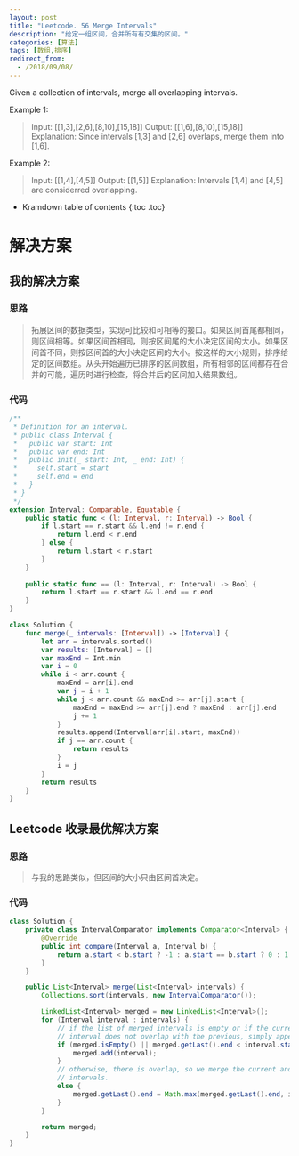 ```yaml
---
layout: post
title: "Leetcode. 56 Merge Intervals"
description: "给定一组区间，合并所有有交集的区间。"
categories: [算法]
tags: [数组,排序]
redirect_from:
  - /2018/09/08/
---
```


Given a collection of intervals, merge all overlapping intervals.

Example 1:

> Input: [[1,3],[2,6],[8,10],[15,18]]
> Output: [[1,6],[8,10],[15,18]]
> Explanation: Since intervals [1,3] and [2,6] overlaps, merge them into [1,6].

Example 2:

> Input: [[1,4],[4,5]]
> Output: [[1,5]]
> Explanation: Intervals [1,4] and [4,5] are considerred overlapping.

* Kramdown table of contents
{:toc .toc}

# 解决方案

## 我的解决方案

### 思路

> 拓展区间的数据类型，实现可比较和可相等的接口。如果区间首尾都相同，则区间相等。如果区间首相同，则按区间尾的大小决定区间的大小。如果区间首不同，则按区间首的大小决定区间的大小。按这样的大小规则，排序给定的区间数组。从头开始遍历已排序的区间数组，所有相邻的区间都存在合并的可能，遍历时进行检查，将合并后的区间加入结果数组。

### 代码

```swift
/**
 * Definition for an interval.
 * public class Interval {
 *   public var start: Int
 *   public var end: Int
 *   public init(_ start: Int, _ end: Int) {
 *     self.start = start
 *     self.end = end
 *   }
 * }
 */
extension Interval: Comparable, Equatable {
    public static func < (l: Interval, r: Interval) -> Bool {
        if l.start == r.start && l.end != r.end {
            return l.end < r.end
        } else {
            return l.start < r.start
        }
    }
    
    public static func == (l: Interval, r: Interval) -> Bool {
        return l.start == r.start && l.end == r.end
    }
}

class Solution {
    func merge(_ intervals: [Interval]) -> [Interval] {
        let arr = intervals.sorted()
        var results: [Interval] = []
        var maxEnd = Int.min
        var i = 0
        while i < arr.count {
            maxEnd = arr[i].end
            var j = i + 1
            while j < arr.count && maxEnd >= arr[j].start {
                maxEnd = maxEnd >= arr[j].end ? maxEnd : arr[j].end
                j += 1
            }
            results.append(Interval(arr[i].start, maxEnd))
            if j == arr.count {
                return results
            }
            i = j
        }
        return results
    }
}
```

## Leetcode 收录最优解决方案

### 思路

> 与我的思路类似，但区间的大小只由区间首决定。

### 代码

```java
class Solution {
    private class IntervalComparator implements Comparator<Interval> {
        @Override
        public int compare(Interval a, Interval b) {
            return a.start < b.start ? -1 : a.start == b.start ? 0 : 1;
        }
    }

    public List<Interval> merge(List<Interval> intervals) {
        Collections.sort(intervals, new IntervalComparator());

        LinkedList<Interval> merged = new LinkedList<Interval>();
        for (Interval interval : intervals) {
            // if the list of merged intervals is empty or if the current
            // interval does not overlap with the previous, simply append it.
            if (merged.isEmpty() || merged.getLast().end < interval.start) {
                merged.add(interval);
            }
            // otherwise, there is overlap, so we merge the current and previous
            // intervals.
            else {
                merged.getLast().end = Math.max(merged.getLast().end, interval.end);
            }
        }

        return merged;
    }
}
```

[^1]: This is a footnote.

[kramdown]: https://kramdown.gettalong.org/
[Simple Texture]: https://github.com/yizeng/jekyll-theme-simple-texture